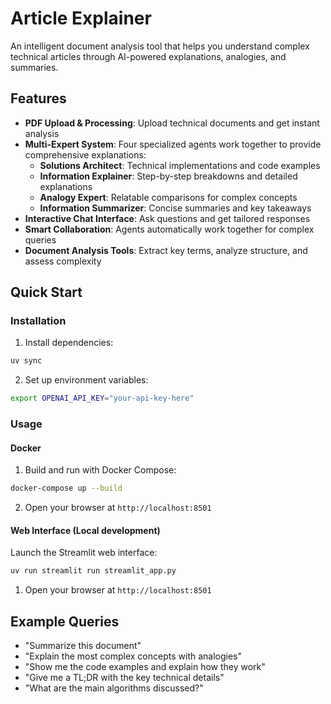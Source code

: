# Article Explainer

An intelligent document analysis tool that helps you understand complex technical articles through AI-powered
explanations, analogies, and summaries.

## Features

- **PDF Upload & Processing**: Upload technical documents and get instant analysis
- **Multi-Expert System**: Four specialized agents work together to provide comprehensive explanations:
    - **Solutions Architect**: Technical implementations and code examples
    - **Information Explainer**: Step-by-step breakdowns and detailed explanations
    - **Analogy Expert**: Relatable comparisons for complex concepts
    - **Information Summarizer**: Concise summaries and key takeaways
- **Interactive Chat Interface**: Ask questions and get tailored responses
- **Smart Collaboration**: Agents automatically work together for complex queries
- **Document Analysis Tools**: Extract key terms, analyze structure, and assess complexity

## Quick Start

### Installation

1. Install dependencies:

```bash
uv sync
```

2. Set up environment variables:

```bash
export OPENAI_API_KEY="your-api-key-here"
```

### Usage

#### Docker 

1. Build and run with Docker Compose:

```bash
docker-compose up --build
```

2. Open your browser at `http://localhost:8501`

#### Web Interface (Local development)

Launch the Streamlit web interface:

```bash
uv run streamlit run streamlit_app.py
```

1. Open your browser at `http://localhost:8501`

## Example Queries

- "Summarize this document"
- "Explain the most complex concepts with analogies"
- "Show me the code examples and explain how they work"
- "Give me a TL;DR with the key technical details"
- "What are the main algorithms discussed?"
